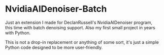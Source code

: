 # NvidiaAIDenoiser-Batch

Just an extension I made for DeclanRussell's NvidiaAIDenoiser program, this time with batch denoising support. Also my first small project in years with Python.

This is not a drop-in replacement or anything of some sort, it's just a simple Python code designed to be more user-friendly.
